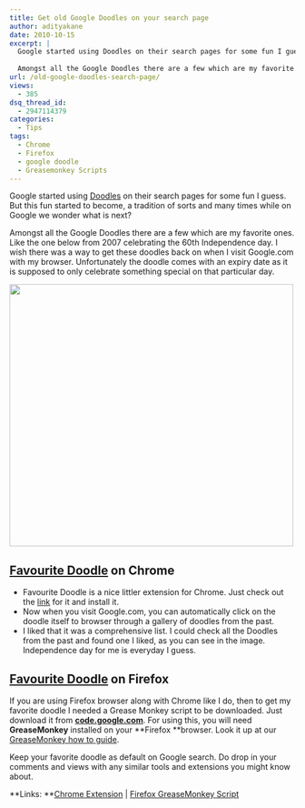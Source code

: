 ```yaml
---
title: Get old Google Doodles on your search page
author: adityakane
date: 2010-10-15
excerpt: |
  Google started using Doodles on their search pages for some fun I guess. But this fun started to become a tradition of sorts and many times while on Google we wonder what is next?
  
  Amongst all the Google Doodles there are a few which are my favorite ones. Like the one below from 2007 celebrating the 60th Independence day. I wish there was a way to get these doodles back on when I visit Google.com with my browser. Unfortunately the doodle comes with a expiry date as it is supposed to only celebrate something special on that particular day.
url: /old-google-doodles-search-page/
views:
  - 385
dsq_thread_id:
  - 2947114379
categories:
  - Tips
tags:
  - Chrome
  - Firefox
  - google doodle
  - Greasemonkey Scripts
---
```

Google started using <a href="http://en.wikipedia.org/wiki/Google_logo" onclick="_gaq.push(['_trackEvent', 'outbound-article', 'http://en.wikipedia.org/wiki/Google_logo', 'Doodles']);" >Doodles</a> on their search pages for some fun I guess. But this fun started to become, a tradition of sorts and many times while on Google we wonder what is next?

Amongst all the Google Doodles there are a few which are my favorite ones. Like the one below from 2007 celebrating the 60th Independence day. I wish there was a way to get these doodles back on when I visit Google.com with my browser. Unfortunately the doodle comes with an expiry date as it is supposed to only celebrate something special on that particular day.

<a rel="attachment wp-att-30827" href="http://devilsworkshop.org/old-google-doodles-search-page/google_doodle_favourite_set/"><img class="alignnone size-full wp-image-30827" title="google_doodle_favourite_set" src="http://cdn.devilsworkshop.org/files/2010/10/google_doodle_favourite_set.png" alt="" width="500" height="461" /></a>

## <a href="https://chrome.google.com/extensions/detail/nedjejdfkkjgebciefdfofjhmeogiaga" onclick="_gaq.push(['_trackEvent', 'outbound-article', 'https://chrome.google.com/extensions/detail/nedjejdfkkjgebciefdfofjhmeogiaga', 'Favourite Doodle']);" >Favourite Doodle</a> on Chrome

  * Favourite Doodle is a nice littler extension for Chrome. Just check out the <a href="https://chrome.google.com/extensions/detail/nedjejdfkkjgebciefdfofjhmeogiaga" onclick="_gaq.push(['_trackEvent', 'outbound-article', 'https://chrome.google.com/extensions/detail/nedjejdfkkjgebciefdfofjhmeogiaga', 'link']);" >link</a> for it and install it.
  * Now when you visit Google.com, you can automatically click on the doodle itself to browser through a gallery of doodles from the past.
  * I liked that it was a comprehensive list. I could check all the Doodles from the past and found one I liked, as you can see in the image. Independence day for me is everyday I guess.

## <a href="http://code.google.com/p/gmsearchscripts/" onclick="_gaq.push(['_trackEvent', 'outbound-article', 'http://code.google.com/p/gmsearchscripts/', 'Favourite Doodle']);" >Favourite Doodle</a> on Firefox

If you are using Firefox browser along with Chrome like I do, then to get my favorite doodle I needed a Grease Monkey script to be downloaded. Just download it from <a href="http://code.google.com/p/gmsearchscripts/" onclick="_gaq.push(['_trackEvent', 'outbound-article', 'http://code.google.com/p/gmsearchscripts/', 'code.google.com']);" ><strong>code.google.com</strong></a>. For using this, you will need **GreaseMonkey** installed on your **Firefox **browser. Look it up at our [GreaseMonkey how to guide][1].

Keep your favorite doodle as default on Google search. Do drop in your comments and views with any similar tools and extensions you might know about.

**Links: **<a href="https://chrome.google.com/extensions/detail/nedjejdfkkjgebciefdfofjhmeogiaga" onclick="_gaq.push(['_trackEvent', 'outbound-article', 'https://chrome.google.com/extensions/detail/nedjejdfkkjgebciefdfofjhmeogiaga', 'Chrome Extension']);" >Chrome Extension</a> | <a href="http://code.google.com/p/gmsearchscripts/" onclick="_gaq.push(['_trackEvent', 'outbound-article', 'http://code.google.com/p/gmsearchscripts/', 'Firefox GreaseMonkey Script']);" >Firefox GreaseMonkey Script</a>

 [1]: http://devilsworkshop.org/firefox/greasemonkey/
